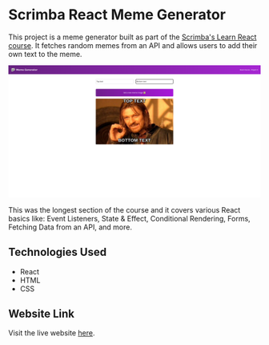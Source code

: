 # Scrimba React Meme Generator

This project is a meme generator built as part of the [Scrimba's Learn React course](https://v2.scrimba.com/learn-react-c0e). 
It fetches random memes from an API and allows users to add their own text to the meme. 

![Meme Generator Screenshot](/src/assets/meme-generator-sc.png)

This was the longest section of the course and it covers various React basics like: Event Listeners, State & Effect, Conditional Rendering, Forms, Fetching Data from an API, and more.

## Technologies Used

- React
- HTML
- CSS

## Website Link

Visit the live website [here](https://paulomborges.github.io/scrimba-react-meme-generator).

